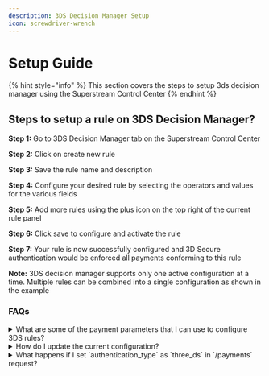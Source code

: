 ```yaml
---
description: 3DS Decision Manager Setup
icon: screwdriver-wrench
---
```


# Setup Guide

{% hint style="info" %}
This section covers the steps to setup 3ds decision manager using the Superstream Control Center
{% endhint %}

## Steps to setup a rule on 3DS Decision Manager?

**Step 1:** Go to 3DS Decision Manager tab on the Superstream Control Center

**Step 2:** Click on create new rule&#x20;

**Step 3:** Save the rule name and description&#x20;

**Step 4:** Configure your desired rule by selecting the operators and values for the various fields&#x20;

**Step 5:** Add more rules using the plus icon on the top right of the current rule panel&#x20;

**Step 6:** Click save to configure and activate the rule&#x20;

**Step 7:** Your rule is now successfully configured and 3D Secure authentication would be enforced all payments conforming to this rule

**Note:** 3DS decision manager supports only one active configuration at a time. Multiple rules can be combined into a single configuration as shown in the example

### FAQs
<details>
<summary>What are some of the payment parameters that I can use to configure 3DS rules?</summary>
* **amount** - Set rules for a specific value or a range of values for the transaction amount.
* **currency** - Select the currency of the transaction.
* **card_type** - Choose between credit and debit cards.
* **card_network** - Choose between card networks like Visa, Mastercard, etc.
* **billing_country** - Select the billing country.
</details>

<details>
<summary>How do I update the current configuration?</summary>
Click on Create New and configure a new rule that would replace the existing configuration
</details>

<details>
<summary>What happens if I set `authentication_type` as `three_ds` in `/payments` request?</summary>
3D Secure will be enforced and override the 3DS Decision Manager's decision
</details>